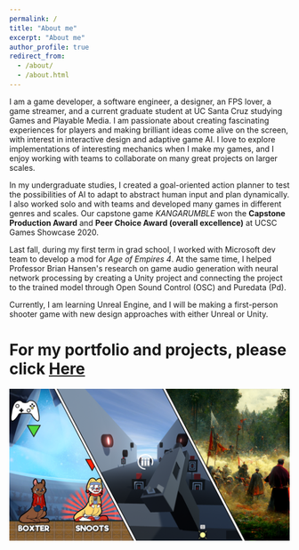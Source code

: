 ```yaml
---
permalink: /
title: "About me"
excerpt: "About me"
author_profile: true
redirect_from: 
  - /about/
  - /about.html
---
```

I am a game developer, a software engineer, a designer, an FPS lover, a game streamer, and a current graduate student at UC Santa Cruz studying Games and Playable Media. I am passionate about creating fascinating experiences for players and making brilliant ideas come alive on the screen, with interest in interactive design and adaptive game AI. I love to explore implementations of interesting mechanics when I make my games, and I enjoy working with teams to collaborate on many great projects on larger scales.

In my undergraduate studies, I created a goal-oriented action planner to test the possibilities of AI to adapt to abstract human input and plan dynamically. I also worked solo and with teams and developed many games in different genres and scales. Our capstone game _KANGARUMBLE_ won the **Capstone Production Award** and **Peer Choice Award (overall excellence)** at UCSC Games Showcase 2020.

Last fall, during my first term in grad school, I worked with Microsoft dev team to develop a mod for _Age of Empires 4_. At the same time, I helped Professor Brian Hansen's research on game audio generation with neural network processing by creating a Unity project and connecting the project to the trained model through Open Sound Control (OSC) and Puredata (Pd). 

Currently, I am learning Unreal Engine, and I will be making a first-person shooter game with new design approaches with either Unreal or Unity.

For my portfolio and projects, please click [Here](http://ccd729.github.io/projects "CCD729's Projects") 
======

<div style="max-width: 680px; margin-bottom: 0.6rem;"><a href="http://ccd729.github.io/projects"><img src="/images/projects.png" alt="Projects"></a></div>

